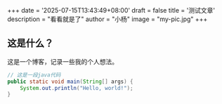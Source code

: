 +++
date = '2025-07-15T13:43:49+08:00'
draft = false
title = '测试文章'
description = "看看就是了"
author = "小杨"
image = "my-pic.jpg"
+++
## 这是什么？

这是一个博客，记录一些我的个人想法。


```java
// 这是一段java代码
public static void main(String[] args) {
    System.out.println("Hello, world!");
}
```
